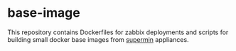 # base-image

This repository contains Dockerfiles for zabbix deployments and scripts for
building small docker base images from [supermin][0] appliances.

[0]: https://github.com/libguestfs/supermin
